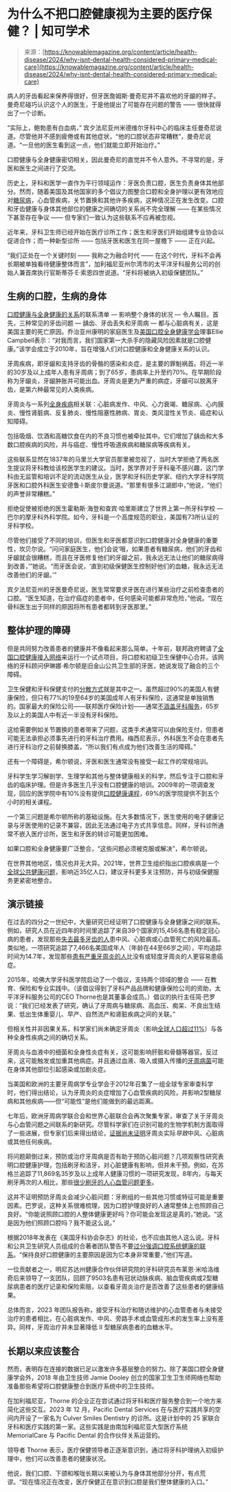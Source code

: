 <!--yml

category: 未分类

date: 2024-05-29 12:36:29

-->

# 为什么不把口腔健康视为主要的医疗保健？ | 知可学术

> 来源：[https://knowablemagazine.org/content/article/health-disease/2024/why-isnt-dental-health-considered-primary-medical-care](https://knowablemagazine.org/content/article/health-disease/2024/why-isnt-dental-health-considered-primary-medical-care)

病人的牙齿看起来保养得很好，但牙医詹姆斯·曼奇尼并不喜欢他的牙龈的样子。曼奇尼碰巧认识这个人的医生，于是他提出了可能存在问题的警告 —— 很快就得出了一个诊断。

“实际上，鲍勃患有白血病，” 宾夕法尼亚州米德维尔牙科中心的临床主任曼奇尼说道。尽管他并不感到疲倦或有其他症状，“他的口腔状态非常糟糕”，曼奇尼说道。“一旦他的医生看到这一点，他们就能立即开始治疗。”

口腔健康与全身健康密切相关，因此曼奇尼的直觉并不令人意外。不寻常的是，牙医和医生之间进行了交流。

历史上，牙科和医学一直作为平行领域运作：牙医负责口腔，医生负责身体其他部分。然而，随着美国及其他国家的多个倡议力图整合口腔和全身护理以更有效地应对[糖尿病](https://knowablemagazine.org/content/article/health-disease/2021/what-does-mean-have-prediabetes)，心血管疾病，关节置换和其他许多疾病，这种情况正在发生改变。口腔和牙齿健康与身体其他部位的健康之间确切的关系尚不完全理解 —— 在某些情况下甚至存在争议 —— 但专家们一致认为这些联系不应再被忽视。

近年来，牙科卫生师已经开始在医疗诊所工作；医生和牙医们开始组建专业协会以促进合作；而一种新型诊所 —— 包括牙医和医生在同一屋檐下 —— 正在兴起。

“我们正处在一个关键时刻 —— 我称之为融合时代 —— 在这个时代，牙科不会再长期被单独看待健康整体而言”，加利福尼亚州尔湾市的太平洋牙科服务公司的创始人兼首席执行官斯蒂芬·E·索恩四世说道。“牙科将被纳入初级保健团队。”

## 生病的口腔，生病的身体

[口腔健康与全身健康的关系](https://pubmed.ncbi.nlm.nih.gov/29099363/)的联系清单 — 影响整个身体的状况 — 令人瞩目。首先，三种常见的牙齿问题 — 龋齿、牙齿丢失和牙周病 — 都与心脏病有关，这是美国主要的死亡原因。乔治亚州康明的家庭医生及[美国口腔全身健康学会](https://www.aaosh.org/)理事Ellie Campbell表示：“对我而言，我们国家第一大杀手的隐藏风险因素就是口腔健康。”该学会成立于2010年，旨在增强人们对口腔健康和全身健康关系的认识。

牙周疾病，即牙龈和支持牙齿的骨骼的感染和炎症，是主要的罪魁祸首。将近一半的30岁及以上成年人患有牙周病；到了65岁，患病率上升至约70%。在早期阶段称为牙龈炎，牙龈肿胀并可能出血。牙周炎是更为严重的病症，牙龈可以脱离牙齿，是第六种最常见的人类疾病。

牙周炎与一系列[全身疾病](https://www.sciencedirect.com/science/article/pii/S0020653920317974)相关联：心脏病发作、中风、心力衰竭、糖尿病、心内膜炎、慢性肾脏病、反复肺炎、慢性阻塞性肺病、胃炎、类风湿性关节炎、癌症和认知障碍。

包括吸烟、饮酒和高糖饮食在内的不良习惯也被牵扯其中。它们增加了龋齿和大多数口腔疾病的风险，并与癌症、慢性呼吸道疾病和糖尿病等疾病有关。

这些联系显然在1837年的马里兰大学官员那里被忽视了，当时大学拒绝了两名医生提议将牙科教给该校医学生的建议。当时，医学界对于牙科毫不感兴趣，这门学科由无监管和培训不足的流动医生从业，医学和牙科历史学家、纽约大学牙科学院牙医和口腔外科医生安德鲁·I·斯皮尔曼说道。“那里有很多江湖郎中，”他说，“他们的声誉非常糟糕。”

拒绝促使被拒绝的医生霍勒斯·海登和查宾·哈里斯建立了世界上第一所牙科学校 — 巴尔的摩牙科外科学院。如今，牙科是一个高度规范的职业，美国有73所认证的牙科学校。

尽管他们接受了不同的培训，但医生和牙医都意识到口腔健康对全身健康的重要性，坎贝尔说。“问问家庭医生，他们会说‘哦，如果患者有糖尿病，他们的牙齿和牙龈就会很糟糕，而且在牙医修复他们的牙龈之前，我永远无法让他们的糖尿病得到改善，’”她说。“而牙医会说，‘直到初级保健医生控制好他们的血糖，我永远无法改善他们的牙龈。’”

宾夕法尼亚州的牙医曼奇尼说，医生常常要求牙医在进行某些治疗之前检查患者的口腔。“医生知道，在治疗癌症的患者中，任何感染可能都非常危险，”他说。“现在骨科医生出于同样的原因将所有患者都转到牙医那里。”

## 整体护理的障碍

但是共同努力改善患者的健康并不像看起来那么简单。十年前，联邦政府聘请了[全国口腔健康接入网络](https://www.nnoha.org/)来运行一个试点项目，将口腔和初级卫生保健中心合并。该网络的牙科顾问伊琳娜·希尔顿是旧金山公共卫生部的牙医，她说发现了融合的三个障碍。

卫生保健和牙科保健支付的[分散方式](https://www.annualreviews.org/content/journals/10.1146/annurev-publhealth-040119-094318)就是其中之一。虽然超过90%的美国人有健康保险，但只有77%的19至64岁的美国成年人有牙科保险，这通常是单独销售的。国家最大的保险公司——联邦医疗保险计划——通常[不涵盖牙科服务](https://www.kff.org/medicare/issue-brief/medicare-and-dental-coverage-a-closer-look/)，65岁及以上的美国人中有近一半没有牙科保险。

这给需要例如关节置换的患者带来了问题，这类手术通常可以由保险支付，但患者可能无法承担必须事先进行的牙科治疗费用。梅西尼表示，外科医生不会在患者先进行牙科治疗之前替换膝盖，“所以我们有点成为他们改善生活的障碍。”

还有一个障碍是，希尔顿说，牙医和医生通常没有接受一起工作的常规培训。

牙科学生学习解剖学、生理学和其他与整体健康相关的科学，然后专注于口腔和牙齿的临床护理。但是许多医生几乎没有口腔健康的培训。2009年的一项调查发现，回应的医学院中有10%没有提供[口腔健康课程](https://journals.lww.com/academicmedicine/fulltext/2011/02000/teaching_oral_health_in_u_s__medical_schools_.23.aspx)，69%的医学院提供不到五个小时的相关课程。

一个第三问题是希尔顿所称的基础设施。在大多数情况下，医生使用的电子健康记录与牙医使用的记录不兼容，因此无法通过电子方式共享信息。同样，牙科诊所通常不嵌入医疗诊所，医生和牙医的转诊可能更加困难。

如果口腔和全身健康要广泛整合，“这些问题必须被克服或解决”，希尔顿说。

在世界其他地区，情况也并无大异。2021年，世界卫生组织指出口腔疾病是一个[全球公共健康问题](https://www.who.int/news-room/fact-sheets/detail/oral-health)，影响近35亿人口，建议牙科更多关注预防，并与初级保健服务更紧密地整合。

## 演示链接

在过去的四分之一世纪中，大量研究已经证明了口腔健康与全身健康之间的联系。例如，研究人员在近四年的时间里追踪了来自39个国家的15,456名患有稳定冠心病的患者，发现那些[失去最多牙齿的人](https://academic.oup.com/eurjpc/article/23/8/839/5927389)患中风、心脏病或心血管死亡的风险最高。类似地，一项研究追踪了7,466名美国成年人（年龄在44至66岁之间），平均追踪时间为14.7年，发现那些[患有严重牙周炎的人](https://www.ncbi.nlm.nih.gov/pmc/articles/PMC6093423/)比没有或轻度牙周炎的人更容易患癌症。

2015年，哈佛大学牙科医学院启动了一个倡议，支持两个领域的整合 —— 在教育、保险和专业实践中。（该倡议得到了牙科产品品牌和健康保险公司的资助，太平洋牙科服务公司的CEO Thorne也是其董事会成员。）倡议的执行主任简·巴罗说：“我们已经发表了研究，确认了牙周病与糖尿病、高血压、痴呆、不良出生结果、低出生体重婴儿、早产、自然流产和肾脏疾病之间的关联。”

但相关性并非因果关系，科学家们尚未确定牙周炎（影响[全球人口超过11%](https://www.nature.com/articles/6401037)）与各种全身性疾病之间的确切关系。

牙周炎与血液中的细菌和全身性炎症有关，这可能影响肝脏和骨髓等器官。反过来，这可能触发或加重其他病症。并且通过血液、吸入或摄入传播的[牙周病菌](https://knowablemagazine.org/content/article/living-world/2019/oral-microbiome)可能在身体其他部位引起感染或加剧炎症。

当美国和欧洲的主要牙周病学专业学会于2012年召集了一组全球专家审查科学时，他们得出结论，认为牙周炎的炎症增加了心血管疾病的风险，并影响2型糖尿病和其他疾病——但“可能性”是他们能做到的最远距离。

七年后，欧洲牙周病学联合会和世界心脏联合会再次聚集专家，审查了关于牙周炎与心血管问题之间联系的新研究。尽管科学家们在识别可能的生物学机制方面取得了一些进展，但专家们后来得出结论，[证据尚未证明](https://www.sciencedirect.com/science/article/pii/S0020653921001386)牙周炎实际*导致*中风、心脏病或其他任何疾病。

将问题颠倒过来，预防或治疗牙周病是否有助于预防心脏问题？几项观察性研究表明口腔健康护理，包括刷牙和洁牙，对心脏健康有影响，但并未干预。例如，在苏格兰追踪了11,869名35岁及以上成年人健康习惯的一项研究发现，8年内，与每天刷牙两次的人相比，那些[很少刷牙的人心血管问题更多](https://www.bmj.com/content/340/bmj.c2451)。

这并不证明预防牙周炎会减少心脏问题：牙刷组的一些其他习惯或特征可能是重要因素。巴罗说，这种关系很难梳理，因为口腔护理良好的人通常整体上也照顾自己良好。“你能说照顾口腔的人整体健康更好吗？你可能会发现这是真的，”她说。“这是因为他们照顾口腔吗？我不能这么说。”

根据2018年发表在《美国牙科协会杂志》的社论，也不应由其他人这么说。牙科和公共卫生研究人员组成的合著者团队警告不要[过分强调口腔系统健康的联系](https://jada.ada.org/article/S0002-8177(18)30240-X/fulltext)。“保持良好口腔健康的主要原因是因为它本身非常重要，”他们写道。

一位贡献者之一，明尼苏达州健康合作伙伴研究院的牙科研究员布莱恩·米哈洛维奇后来领导了一支团队，回顾了9503名患有冠状动脉疾病、脑血管疾病或2型糖尿病患者的医疗记录和保险索赔，以查看牙周炎治疗是否改善了这些患者的健康结果。

总体而言，2023 年团队报告称，接受牙科治疗和随访维护的心血管患者与未接受治疗的患者相比，在心脏病发作、中风、旁路手术或血管成形术的发生率上没有差异。同样，牙周治疗并未显著降低 II 型糖尿病患者的血糖水平。

## 长期以来应该整合

然而，表明存在连接的数据已足以激发许多基层整合的努力。除了美国口腔全身健康学会外，2018 年由卫生技师 Jamie Dooley 创立的国家卫生卫生师网络也帮助准备那些希望将口腔健康整合到医疗系统中的卫生技师。

在加利福尼亚，Thorne 的企业正在尝试通过将牙科和医疗服务整合到一个地方来简化这些交互。2023 年 12 月，Pacific Dental Services 在与医疗实践共享的空间内开设了一家名为 Culver Smiles Dentistry 的诊所。这是计划中的 25 家联合牙科和医疗实践的第一家。这些实践是由南加利福尼亚大型医疗系统 MemorialCare 与 Pacific Dental 的合作伙伴关系运营的。

领导者 Thorne 表示，医疗保健领导者正逐渐意识到，通过将牙科护理纳入初级护理中，他们可以改善患者的健康状况。

他说，我们口腔、下颌和喉咙长期以来被认为与身体其他部分分开，有点荒谬。“现在情况正在改变，医疗保健正在意识到口腔是我们整体健康的入口。”
